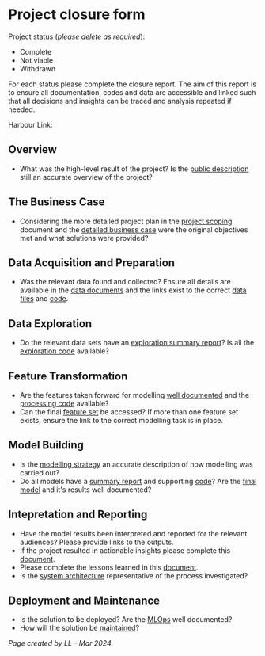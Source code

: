 # Project closure form

Project status (*please delete as required*):
* Complete
* Not viable
* Withdrawn

For each status please complete the closure report. The aim of this report is to ensure all documentation, codes and data are accessible and linked such that all decisions and insights can be traced and analysis repeated if needed. 

Harbour Link: 

## Overview

 - What was the high-level result of the project? Is the [public description](/docs/1.BusinessCase/High-levelBusinessCase.md) still an accurate overview of the project?  

## The Business Case

 - Considering the more detailed project plan in the [project scoping](/docs/0.ProjectManagement/ProjectScoping.md) document and the [detailed business case](/docs/1.BusinessCase/DetailedBusinessCase.md) were the original objectives met and what solutions were provided? 

## Data Acquisition and Preparation

 - Was the relevant data found and collected? Ensure all details are available in the [data documents](/docs/2.DataAcquisitionAndPreparation/) and the links exist to the correct [data files](/data/) and [code](/code/notebooks/2.DataAcquisitionAndPreparation/).

## Data Exploration 

 - Do the relevant data sets have an [exploration summary report](/docs/3.DataExploration/)? Is all the [exploration code](/code/notebooks/3.DataExploration/) available?

## Feature Transformation

 - Are the features taken forward for modelling [well documented](/docs/4.FeatureTransformation/FeatureSummaryReport.md) and the [processing code](/code/notebooks/4.FeatureTransformation/) available? 
  - Can the final [feature set](/data/processed-gold/) be accessed? If more than one feature set exists, ensure the link to the correct modelling task is in place. 

## Model Building

 - Is the [modelling strategy](/docs/5.ModelBuilding/ModellingStrategy.md) an accurate description of how modelling was carried out? 
 - Do all models have a [summary report](/docs/5.ModelBuilding/Model/) and supporting [code](/code/notebooks/5.ModelBuilding/)? Are the [final model](/docs/5.ModelBuilding/Model/FinalModelReport.md) and it's results well documented?   

## Intepretation and Reporting 

 - Have the model results been interpreted and reported for the relevant audiences? Please provide links to the outputs. 
 - If the project resulted in actionable insights please complete this [document](/docs/6.InterpretationAndReporting/ActionsAndInsights.md).
 - Please complete the lessons learned in this [document](/docs/6.InterpretationAndReporting/LessonsLearned.md).
 - Is the [system architecture](/docs/0.ProjectManagement/SystemArchitecture.docx) representative of the process investigated? 

## Deployment and Maintenance

 - Is the solution to be deployed? Are the [MLOps](/docs/7.DeploymentAndMaintenance/DeploymentStrategy.md) well documented? 
 - How will the solution be [maintained](/docs/7.DeploymentAndMaintenance/MaintenanceStrategy.md)? 


*Page created by LL - Mar 2024*